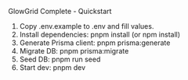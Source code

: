 GlowGrid Complete - Quickstart
1. Copy .env.example to .env and fill values.
2. Install dependencies: pnpm install (or npm install)
3. Generate Prisma client: pnpm prisma:generate
4. Migrate DB: pnpm prisma:migrate
5. Seed DB: pnpm run seed
6. Start dev: pnpm dev
